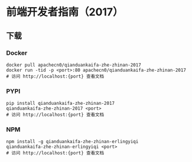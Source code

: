 # 前端开发者指南（2017）

## 下载

### Docker

```
docker pull apachecn0/qianduankaifa-zhe-zhinan-2017
docker run -tid -p <port>:80 apachecn0/qianduankaifa-zhe-zhinan-2017
# 访问 http://localhost:{port} 查看文档
```

### PYPI

```
pip install qianduankaifa-zhe-zhinan-2017
qianduankaifa-zhe-zhinan-2017 <port>
# 访问 http://localhost:{port} 查看文档
```

### NPM

```
npm install -g qianduankaifa-zhe-zhinan-erlingyiqi
qianduankaifa-zhe-zhinan-erlingyiqi <port>
# 访问 http://localhost:{port} 查看文档
```